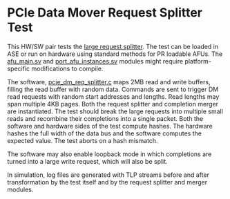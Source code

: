 # PCIe Data Mover Request Splitter Test

This HW/SW pair tests the [large request splitter](../../pcie_dm_req_splitter/). The test can be loaded in ASE or run on hardware using standard methods for PR loadable AFUs. The [afu\_main.sv](hw/rtl/afu_main.sv) and [port_afu_instances.sv](hw/rtl/port\_afu\_instances.sv) modules might require platform-specific modifications to compile.

The software, [pcie\_dm\_req\_splitter.c](sw/pcie_dm_req_splitter.c) maps 2MB read and write buffers, filling the read buffer with random data. Commands are sent to trigger DM read requests with random start addresses and lengths. Read lengths may span multiple 4KB pages. Both the request splitter and completion merger are instantiated. The test should break the large requests into multiple small reads and recombine their completions into a single packet. Both the software and hardware sides of the test compute hashes. The hardware hashes the full width of the data bus and the software computes the expected value. The test aborts on a hash mismatch.

The software may also enable loopback mode in which completions are turned into a large write request, which will also be split.

In simulation, log files are generated with TLP streams before and after transformation by the test itself and by the request splitter and merger modules.
